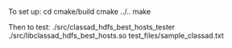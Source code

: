 To set up:
cd cmake/build
cmake ../..
make

Then to test:
./src/classad_hdfs_best_hosts_tester ./src/libclassad_hdfs_best_hosts.so test_files/sample_classad.txt
